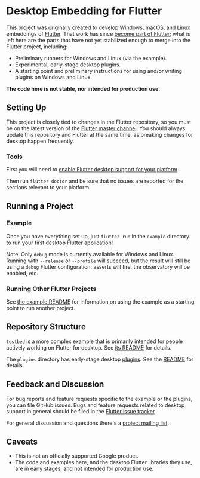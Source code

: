 # Desktop Embedding for Flutter

This project was originally created to develop Windows, macOS, and Linux
embeddings of [Flutter](https://github.com/flutter/flutter). That work has
since [become part of
Flutter](https://github.com/flutter/flutter/wiki/Desktop-shells); what
is left here are the parts that have not yet stabilized enough to merge
into the Flutter project, including:
- Preliminary runners for Windows and Linux (via the example).
- Experimental, early-stage desktop plugins.
- A starting point and preliminary instructions for
  using and/or writing plugins on Windows and Linux.

**The code here is not stable, nor intended for production use.**

## Setting Up

This project is closely tied to changes in the Flutter repository, so
you must be on the latest version of the [Flutter master
channel](https://github.com/flutter/flutter/wiki/Flutter-build-release-channels#how-to-change-channels).
You should always update this repository and Flutter at the same time,
as breaking changes for desktop happen frequently.

### Tools

First you will need to [enable Flutter desktop support for your
platform](https://github.com/flutter/flutter/wiki/Desktop-shells#tooling).

Then run `flutter doctor` and be sure that no issues are reported for the
sections relevant to your platform.

## Running a Project

### Example

Once you have everything set up, just `flutter run` in the `example` directory
to run your first desktop Flutter application!

Note: Only `debug` mode is currently available for Windows and Linux. Running with
`--release` or `--profile` will succeed, but the result will still be using a
`debug` Flutter configuration: asserts will fire, the observatory will be enabled,
etc.

### Running Other Flutter Projects

See [the example README](example/README.md) for information on using the
example as a starting point to run another project.

## Repository Structure

`testbed` is a more complex example that is primarily intended for people
actively working on Flutter for desktop. See [its README](testbed/README.md)
for details.

The `plugins` directory has early-stage desktop
[plugins](https://flutter.dev/docs/development/packages-and-plugins/developing-packages).
See the [README](plugins/README.md) for details.

## Feedback and Discussion

For bug reports and feature requests specific to the example or the plugins,
you can file GitHub issues. Bugs and feature requests related to desktop support
in general should be filed in the
[Flutter issue tracker](https://github.com/flutter/flutter/issues).

For general discussion and questions there's a [project mailing
list](https://groups.google.com/forum/#!forum/flutter-desktop-embedding-dev).

## Caveats

* This is not an officially supported Google product.
* The code and examples here, and the desktop Flutter libraries they use, are
  in early stages, and not intended for production use.

